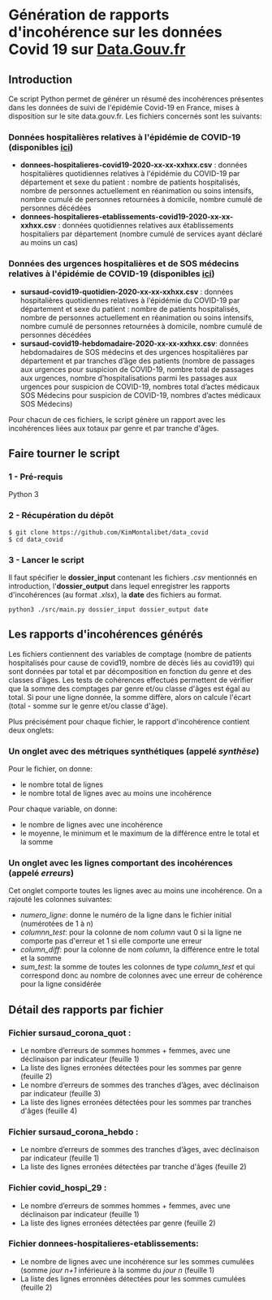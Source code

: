 # Génération de rapports d'incohérence sur les données Covid 19 sur [Data.Gouv.fr](https://www.data.gouv.fr/fr/)



## Introduction

Ce script Python permet de générer un résumé des incohérences présentes dans les données de suivi de l'épidémie Covid-19 en France, mises à disposition sur le site data.gouv.fr. Les fichiers concernés sont les suivants: 

### Données hospitalières relatives à l'épidémie de COVID-19 (disponibles [ici](https://www.data.gouv.fr/fr/datasets/donnees-hospitalieres-relatives-a-lepidemie-de-covid-19/))
- **donnees-hospitalieres-covid19-2020-xx-xx-xxhxx.csv** : données hospitalières quotidiennes relatives à l'épidémie du COVID-19 par département et sexe du patient : nombre de patients hospitalisés, nombre de personnes actuellement en réanimation ou soins intensifs, nombre cumulé de personnes retournées à domicile, nombre cumulé de personnes décédées
- **donnees-hospitalieres-etablissements-covid19-2020-xx-xx-xxhxx.csv** : données quotidiennes relatives aux établissements hospitaliers par département (nombre cumulé de services ayant déclaré au moins un cas)


### Données des urgences hospitalières et de SOS médecins relatives à l'épidémie de COVID-19 (disponibles [ici](https://www.data.gouv.fr/fr/datasets/donnees-des-urgences-hospitalieres-et-de-sos-medecins-relatives-a-lepidemie-de-covid-19/))
- **sursaud-covid19-quotidien-2020-xx-xx-xxhxx.csv** : données hospitalières quotidiennes relatives à l'épidémie du COVID-19 par département et sexe du patient : nombre de patients hospitalisés, nombre de personnes actuellement en réanimation ou soins intensifs, nombre cumulé de personnes retournées à domicile, nombre cumulé de personnes décédées
- **sursaud-covid19-hebdomadaire-2020-xx-xx-xxhxx.csv**:  données hebdomadaires de SOS médecins et des urgences hospitalières par département et par tranches d’âge des patients (nombre de passages aux urgences pour suspicion de COVID-19, nombre total de passages aux urgences, nombre d’hospitalisations parmi les passages aux urgences pour suspicion de COVID-19, nombres total d’actes médicaux SOS Médecins pour suspicion de COVID-19, nombres d’actes médicaux SOS Médecins)

Pour chacun de ces fichiers, le script génère un rapport avec les incohérences liées aux totaux par genre et par tranche d'âges. 

## Faire tourner le script  

### 1 - Pré-requis

Python 3 


### 2 - Récupération du dépôt 

```
$ git clone https://github.com/KimMontalibet/data_covid
$ cd data_covid
```

### 3 - Lancer le script 

Il faut spécifier le **dossier_input** contenant les fichiers *.csv* mentionnés en introduction, l'**dossier_output** dans lequel enregistrer les rapports d'incohérences (au format *.xlsx*), la **date** des fichiers au format.

```
python3 ./src/main.py dossier_input dossier_output date
```
 

## Les rapports d'incohérences générés 

Les fichiers contiennent des variables de comptage (nombre de patients hospitalisés pour cause de covid19, nombre de décès liés au covid19) qui sont données par total et par décomposition en fonction du genre et des classes d'âges. Les tests de cohérences effectués permettent de vérifier que la somme des comptages par genre et/ou classe d'âges est égal au total. Si pour une ligne donnée, la somme diffère, alors on calcule l'écart (total - somme sur le genre et/ou classe d'âge). 

Plus précisément pour chaque fichier, le rapport d'incohérence contient deux onglets: 

### Un onglet avec des métriques synthétiques (appelé *synthèse*) 
Pour le fichier, on donne: 
- le nombre total de lignes
- le nombre total de lignes avec au moins une incohérence

Pour chaque variable, on donne: 
- le nombre de lignes avec une incohérence
- le moyenne, le minimum et le maximum de la différence entre le total et la somme

### Un onglet avec les lignes comportant des incohérences (appelé *erreurs*)

Cet onglet comporte toutes les lignes avec au moins une incohérence. On a rajouté les colonnes suivantes: 
- *numero_ligne*: donne le numéro de la ligne dans le fichier initial (numérotées de 1 à n) 
- *columnn_test*: pour la colonne de nom *column* vaut 0 si la ligne ne comporte pas d'erreur et 1 si elle comporte une erreur 
- *column_diff*: pour la colonne de nom *column*, la différence entre le total et la somme 
- *sum_test*: la somme de toutes les colonnes de type *column_test* et qui correspond donc au nombre de colonnes avec une erreur de cohérence pour la ligne considérée


## Détail des rapports par fichier 

### Fichier sursaud_corona_quot : 
- Le nombre d’erreurs de sommes hommes + femmes, avec une déclinaison par indicateur (feuille 1)
- La liste des lignes erronées détectées pour les sommes par genre (feuille 2)
- Le nombre d’erreurs de sommes des tranches d’âges, avec déclinaison par indicateur (feuille 3)
- La liste des lignes erronées détectées pour les sommes par tranches d'âges (feuille 4)

### Fichier sursaud_corona_hebdo : 
- Le nombre d’erreurs de sommes des tranches d’âges, avec déclinaison par indicateur (feuille 1)
- La liste des lignes erronées détectées par tranche d'âges (feuille 2)

### Fichier covid_hospi_29 :
- Le nombre d’erreurs de sommes hommes + femmes, avec une déclinaison par indicateur (feuille 1)
- La liste des lignes erronées détectées par genre (feuille 2)

### Fichier donnees-hospitalieres-etablissements: 
- Le nombre de lignes avec une incohérence sur les sommes cumulées (somme *jour n+1* inférieure à la somme du *jour n* (feuille 1) 
- La liste des lignes erronnées détectées pour les sommes cumulées (feuille 2)







